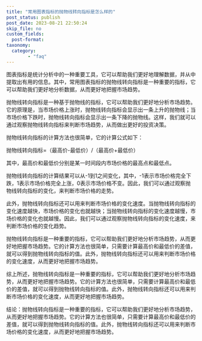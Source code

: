 ```yaml
---
title: "常用图表指标的抛物线转向指标是怎么样的"
post_status: publish
post_date: 2023-08-21 22:50:24
skip_file: no
custom_fields: 
  post-format: 
taxonomy:
  category:
        - "faq"
---
```


图表指标是统计分析中的一种重要工具，它可以帮助我们更好地理解数据，并从中提取出有用的信息。其中，常用图表指标的抛物线转向指标是一种重要的指标，它可以帮助我们更好地分析数据，从而更好地把握市场趋势。

抛物线转向指标是一种基于抛物线的指标，它可以帮助我们更好地分析市场趋势。它的原理是，当市场价格上涨时，抛物线转向指标会显示出一条上升的抛物线；当市场价格下跌时，抛物线转向指标会显示出一条下降的抛物线。这样，我们就可以通过观察抛物线转向指标来判断市场趋势，从而做出更好的投资决策。

抛物线转向指标的计算方法也很简单，它的计算公式如下：

抛物线转向指标=（最高价-最低价）/（最高价+最低价）

其中，最高价和最低价分别是某一时间段内市场价格的最高点和最低点。

抛物线转向指标的计算结果可以从-1到1之间变化，其中，-1表示市场价格完全下跌，1表示市场价格完全上涨，0表示市场价格不变。因此，我们可以通过观察抛物线转向指标的变化，来判断市场价格的走势。

此外，抛物线转向指标还可以用来判断市场价格的变化速度。当抛物线转向指标的变化速度越快，市场价格的变化也就越快；当抛物线转向指标的变化速度越慢，市场价格的变化也就越慢。因此，我们可以通过观察抛物线转向指标的变化速度，来判断市场价格的变化趋势。

抛物线转向指标是一种重要的指标，它可以帮助我们更好地分析市场趋势，从而更好地把握市场趋势。它的计算方法也很简单，只需要计算最高价和最低价的差值，就可以得到抛物线转向指标的值。此外，抛物线转向指标还可以用来判断市场价格的变化速度，从而更好地把握市场趋势。

综上所述，抛物线转向指标是一种重要的指标，它可以帮助我们更好地分析市场趋势，从而更好地把握市场趋势。它的计算方法也很简单，只需要计算最高价和最低价的差值，就可以得到抛物线转向指标的值。此外，抛物线转向指标还可以用来判断市场价格的变化速度，从而更好地把握市场趋势。

结论：抛物线转向指标是一种重要的指标，它可以帮助我们更好地分析市场趋势，从而更好地把握市场趋势。它的计算方法也很简单，只需要计算最高价和最低价的差值，就可以得到抛物线转向指标的值。此外，抛物线转向指标还可以用来判断市场价格的变化速度，从而更好地把握市场趋势。
